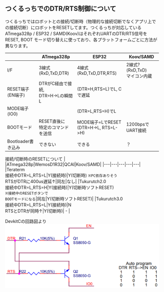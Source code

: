 ## つくるっちでのDTR/RTS制御について
つくるっちではロボットとの接続/切断時（物理的な接続切断でなくアプリ上での接続切断）にロボットをRESETしてます。つくるっちが対応しているATmega328p / ESP32 / SAMD(Koov)はそれぞれUARTのDTR/RTS信号をRESET, BOOT モード切り替えに使っており、各プラットフォームごとに方法が異なります。

| |ATmega328p|ESP32|Koov/SAMD|
|---|---|---|---|
|I/F|3線式 (RxD,TxD,DTR)|4線式 (RxD,TxD,DTR,RTS)|2線式? (RxD,TxD)<br />マイコン内蔵|
|RESET端子(EN端子)|DTRがC経由で接続,<br />DTR=H->Lの瞬間L|(DTR=H,RTS=L)でL, Cで遅延| |
|MODE端子(IO0)| |(DTR=L,RTS=H)でL| |
|BOOTモード|RESET直後に<br />特定のコマンドを送信|MODE端子=LでRESET<br />(DTR=H->L, RTS=L->H)|1200bpsでUART接続|
|Bootloader書き込み|できない|できる|？|

接続/切断時のRESETについて
| |ATmega328p|WemosD1R32|QCAI|Koov/SAMD|
|---|---|---|---|---|
|Teraterm<br />接続中DTR=L,RTS=L|Y(接続時)|Y(切断時) `※PC依存ありそう`<br />RTSがDTRに400us遅延↑|同左|なし|
|Tukurutch2.0<br />接続中DTR=L,RTS=H|Y(接続時)|Y(切断時ソフトRESET)<br />`※接続中のRESETボタンで`<br />`BOOTモードになる`|同左|Y(切断時ソフトRESET)|
|Tukurutch3.0<br />接続中DTR=L,RTS=L|Y(接続時)|N<br />RTSとDTRが同時↑|Y(切断時)| - |

DevkitCの回路図より  
![image8](images/image8.png)  


